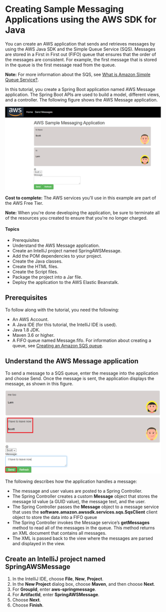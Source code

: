 # Creating Sample Messaging Applications using the AWS SDK for Java

You can create an AWS application that sends and retrieves messages by using the AWS Java SDK and the Simple Queue Service (SQS). Messages are stored in a First in First out (FIFO) queue that ensures that the order of the messages are consistent. For example, the first message that is stored in the queue is the first message read from the queue.

**Note:** For more information about the SQS, see [What is Amazon Simple Queue Service?](https://docs.aws.amazon.com/AWSSimpleQueueService/latest/SQSDeveloperGuide/welcome.html). 

In this tutorial, you create a Spring Boot application named AWS Message application. The Spring Boot APIs are used to build a model, different views, and a controller. The following figure shows the AWS Message application.

![AWS Message Application](images/client.png)

**Cost to complete:** The AWS services you'll use in this example are part of the AWS Free Tier.

**Note:** When you're done developing the application, be sure to terminate all of the resources you created to ensure that you're  no longer charged.

#### Topics

+ Prerequisites
+ Understand the AWS Message application.
+ Create an IntelliJ project named SpringAWSMessage.
+ Add the POM dependencies to your project.
+ Create the Java classes. 
+ Create the HTML files.
+ Create the Script files.
+ Package the project into a Jar file.
+ Deploy the application to the AWS Elastic Beanstalk.

## Prerequisites

To follow along with the tutorial, you need the following:

+ An AWS Account.
+ A Java IDE (for this tutorial, the IntelliJ IDE is used).
+ Java 1.8 JDK. 
+ Maven 3.6 or higher.
+ A FIFO queue named Message.fifo. For information about creating a queue, see  [Creating an Amazon SQS queue](https://docs.aws.amazon.com/AWSSimpleQueueService/latest/SQSDeveloperGuide/sqs-configure-create-queue.html).

## Understand the AWS Message application

To send a message to a SQS queue, enter the message into the application and choose Send.  Once the message is sent, the application displays the message, as shown in this figure. 

![AWS Message Application](images/client2a.png)

The following describes how the application handles a message: 

+ The message and user values are posted to a Spring Controller.
+ The Spring Controller creates a custom **Message** object that stores the message Id value (a GUID value), the message text, and the user.
+ The Spring Controller passes the **Message** object to a message service that uses the **software.amazon.awssdk.services.sqs.SqsClient** client object to store the data into a FIFO queue
+ The Spring Controller invokes the Message service’s **getMessages** method to read all of the messages in the queue. This method returns an XML document that contains all messages.
+ The XML is passed back to the view where the messages are parsed and displayed in the view.  

## Create an IntelliJ project named SpringAWSMessage

1. In the IntelliJ IDE, choose **File**, **New**, **Project**. 
2. In the **New Project** dialog box, choose **Maven**, and then choose **Next**. 
3. For **GroupId**, enter **aws-springmessage**. 
4. For **ArtifactId**, enter **SpringAWSMessage**. 
6. Choose **Next**.
7. Choose **Finish**. 

